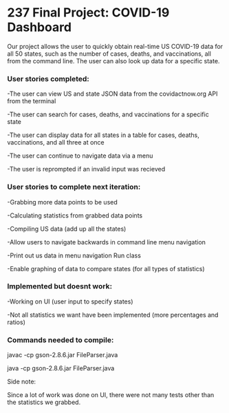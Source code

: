 # 237 Final Project: COVID-19 Dashboard
Our project allows the user to quickly obtain real-time US COVID-19 data for all 50 states, such as the number of cases, deaths, and vaccinations, all from the command line. The user can also look up data for a specific state.

### User stories completed:

-The user can view US and state JSON data from the covidactnow.org API from the terminal

-The user can search for cases, deaths, and vaccinations for a specific state

-The user can display data for all states in a table for cases, deaths, vaccinations, and all three at once

-The user can continue to navigate data via a menu 

-The user is reprompted if an invalid input was recieved


### User stories to complete next iteration:

-Grabbing more data points to be used

-Calculating statistics from grabbed data points

-Compiling US data (add up all the states)

-Allow users to navigate backwards in command line menu navigation

-Print out us data in menu navigation Run class

-Enable graphing of data to compare states (for all types of statistics)



### Implemented but doesnt work:
-Working on UI (user input to specify states)

-Not all statistics we want have been implemented (more percentages and ratios)



### Commands needed to compile:

javac -cp gson-2.8.6.jar FileParser.java

java -cp gson-2.8.6.jar FileParser.java


Side note:

Since a lot of work was done on UI, there were not many tests other than the statistics we grabbed.


